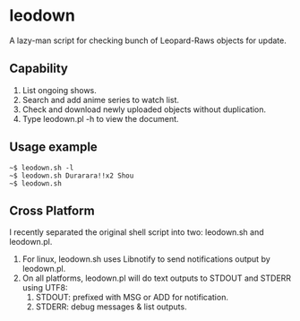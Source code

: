 leodown
=======
A lazy-man script for checking bunch of Leopard-Raws objects for update.

## Capability
1. List ongoing shows.
2. Search and add anime series to watch list.
3. Check and download newly uploaded objects without duplication.
4. Type leodown.pl -h to view the document.

## Usage example
	~$ leodown.sh -l
	~$ leodown.sh Durarara!!x2 Shou
	~$ leodown.sh

## Cross Platform
I recently separated the original shell script into two: leodown.sh and leodown.pl.

1. For linux, leodown.sh uses Libnotify to send notifications output by leodown.pl.
2. On all platforms, leodown.pl will do text outputs to STDOUT and STDERR using UTF8:
	1. STDOUT: prefixed with MSG or ADD for notification.
	2. STDERR: debug messages & list outputs.
